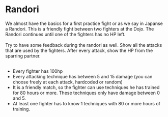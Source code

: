 # Randori

We almost have the basics for a first practice fight or as we say in Japanse a Randori.
This is a friendly fight between two fighters at the Dojo.
The Randori continues until one of the fighters has no HP left.
<br/>
<br/>
Try to have some feedback during the randori as well. Show all the attacks that are used by the fighters.
After every attack, show the HP from the sparring partner.
<br/>
<br/>
* Every fighter has 100hp
* Every attacking technique has between 5 and 15 damage (you can choose freely at each attack, hardcoded or random)
* It is a friendly match, so the fighter can use techniques he has trained for 80 hours or more. These techniques only have damage between 0 and 5.
* At least one fighter has to know 1 techniques with 80 or more hours of training.